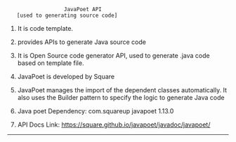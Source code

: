                       JavaPoet API 
       [used to generating source code]
1.	It is code template.

2.	 provides APIs to generate Java source code

3.	It is Open Source code generator API, used to generate .java code based on template file. 

4.	JavaPoet is developed by Square

5.	JavaPoet manages the import of the dependent classes automatically. It also uses the Builder pattern to specify the logic to generate Java code

6.	Java poet Dependency:
               <dependency>
			<groupId>com.squareup</groupId>
			<artifactId>javapoet</artifactId>
			<version>1.13.0</version>
		</dependency>

7.	API Docs Link:
https://square.github.io/javapoet/javadoc/javapoet/
----------------------------------------------------------------
